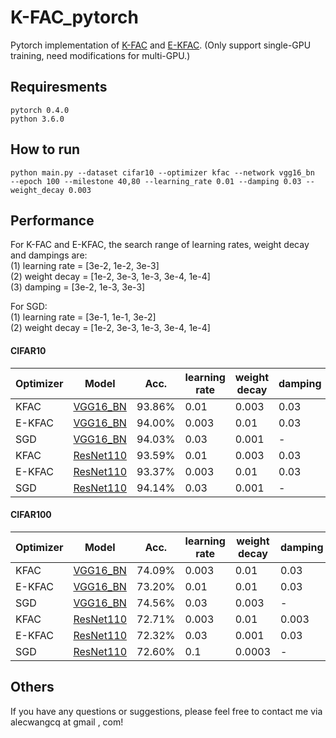 # K-FAC_pytorch
Pytorch implementation of [K-FAC](https://arxiv.org/abs/1503.05671) and [E-KFAC](https://arxiv.org/abs/1806.03884). (Only support single-GPU training, need modifications for multi-GPU.)
## Requiresments
```
pytorch 0.4.0
python 3.6.0
```
## How to run
```
python main.py --dataset cifar10 --optimizer kfac --network vgg16_bn  --epoch 100 --milestone 40,80 --learning_rate 0.01 --damping 0.03 --weight_decay 0.003
```


## Performance
For K-FAC and E-KFAC, the search range of learning rates, weight decay and dampings are:<br>
(1) learning rate = [3e-2, 1e-2, 3e-3] <br>
(2) weight decay = [1e-2, 3e-3, 1e-3, 3e-4, 1e-4] <br>
(3) damping = [3e-2, 1e-3, 3e-3]

For SGD: <br>
(1) learning rate = [3e-1, 1e-1, 3e-2] <br>
(2) weight decay = [1e-2, 3e-3, 1e-3, 3e-4, 1e-4]

#### CIFAR10

| Optimizer | Model                              | Acc.        | learning rate | weight decay |  damping |
|---------- | ---------------------------------- | ----------- | ------------- | -------------| ----------- |
| KFAC   | [VGG16_BN](https://arxiv.org/abs/1409.1556)  | 93.86% | 0.01 | 0.003 | 0.03 |
| E-KFAC | [VGG16_BN](https://arxiv.org/abs/1409.1556)  | 94.00% | 0.003 | 0.01 | 0.03 |
| SGD    | [VGG16_BN](https://arxiv.org/abs/1409.1556)  | 94.03% | 0.03 | 0.001 | - |
| KFAC   | [ResNet110](https://arxiv.org/abs/1512.03385)| 93.59% | 0.01 | 0.003 | 0.03 |
| E-KFAC | [ResNet110](https://arxiv.org/abs/1512.03385)| 93.37% | 0.003 | 0.01 | 0.03 |
| SGD    | [ResNet110](https://arxiv.org/abs/1512.03385)| 94.14% | 0.03 | 0.001 | - |



#### CIFAR100

| Optimizer | Model                              | Acc.        | learning rate | weight decay |  damping |
|---------- | ---------------------------------- | ----------- | ------------- | -------------| ----------- |
| KFAC   | [VGG16_BN](https://arxiv.org/abs/1409.1556)  | 74.09% | 0.003 | 0.01 | 0.03 |
| E-KFAC | [VGG16_BN](https://arxiv.org/abs/1409.1556)  | 73.20% | 0.01 | 0.01 | 0.03 |
| SGD    | [VGG16_BN](https://arxiv.org/abs/1409.1556)  | 74.56% | 0.03 | 0.003 | - |
| KFAC   | [ResNet110](https://arxiv.org/abs/1512.03385)| 72.71% | 0.003 | 0.01 | 0.003 |
| E-KFAC | [ResNet110](https://arxiv.org/abs/1512.03385)| 72.32% | 0.03 | 0.001 | 0.03 |
| SGD    | [ResNet110](https://arxiv.org/abs/1512.03385)| 72.60% | 0.1 | 0.0003 | - |

## Others
If you have any questions or suggestions, please feel free to contact me via alecwangcq at gmail , com!
